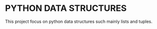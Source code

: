 # PYTHON DATA STRUCTURES

This project focus on python data structures such mainly lists and tuples.
